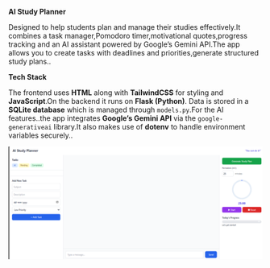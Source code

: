 **AI Study Planner**

Designed to help students plan and manage their studies effectively.It combines a task manager,Pomodoro timer,motivational quotes,progress tracking and an AI assistant powered by Google’s Gemini API.The app allows you to create tasks with deadlines and priorities,generate structured study plans..

**Tech Stack**

The frontend uses **HTML** along with **TailwindCSS** for styling and **JavaScript**.On the backend it runs on **Flask (Python)**. Data is stored in a **SQLite database** which is managed through `models.py`.For the AI features..the app integrates **Google’s Gemini API** via the `google-generativeai` library.It also makes use of **dotenv** to handle environment variables securely.. 

![Preview](Preview.png)

